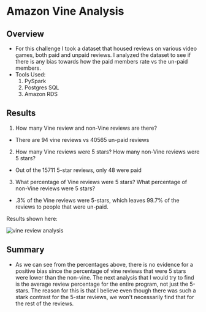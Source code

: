 # Amazon Vine Analysis

## Overview
- For this challenge I took a dataset that housed reviews on various video games, both paid and unpaid reviews. I analyzed the dataset to see if there is any bias towards how the paid members rate vs the un-paid members. 
- Tools Used:
  1) PySpark
  2) Postgres SQL
  3) Amazon RDS

## Results

1) How many Vine review and non-Vine reviews are there?
 - There are 94 vine reviews vs 40565 un-paid reviews

2) How many Vine reviews were 5 stars? How many non-Vine reviews were 5 stars?
 - Out of the 15711 5-star reviews, only 48 were paid

3) What percentage of Vine reviews were 5 stars? What percentage of non-Vine reviews were 5 stars?
 - .3% of the Vine reviews were 5-stars, which leaves 99.7% of the reviews to people that were un-paid.

Results shown here:

![vine review analysis](https://user-images.githubusercontent.com/75768098/115994064-183b8580-a59b-11eb-8312-baaad1ef9815.png)



## Summary
- As we can see from the percentages above, there is no evidence for a positive bias since the percentage of vine reviews that were 5 stars were lower than the non-vine. The next analysis that I would try to find is the average review percentage for the entire program, not just the 5-stars. The reason for this is that I believe even though there was such a stark contrast for the 5-star reviews, we won't necessarily find that for the rest of the reviews. 
